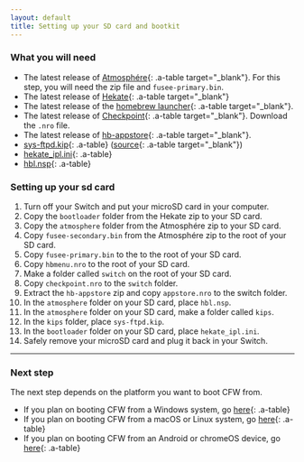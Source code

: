 ```yaml
---
layout: default
title: Setting up your SD card and bootkit
---
```


### What you will need

- The latest release of [Atmosphére](https://github.com/Atmosphere-NX/Atmosphere/releases/latest){: .a-table target="_blank"}. For this step, you will need the zip file and `fusee-primary.bin`.
- The latest release of [Hekate](https://github.com/ctcaer/hekate/releases/latest){: .a-table target="_blank"}
- The latest release of the [homebrew launcher](https://github.com/switchbrew/nx-hbmenu/releases/latest){: .a-table target="_blank"}.
- The latest release of [Checkpoint](https://github.com/FlagBrew/Checkpoint/releases/latest){: .a-table target="_blank"}. Download the `.nro` file.
- The latest release of [hb-appstore](https://github.com/vgmoose/hb-appstore/releases/latest){: .a-table target="_blank"}.
- [sys-ftpd.kip](https://noirscape.github.io/SwitchGuide/assets/sys-ftpd.kip){: .a-table} ([source](https://github.com/jakibaki/sys-ftpd){: .a-table target="_blank"})
- [hekate_ipl.ini](https://noirscape.github.io/SwitchGuide/assets/hekate_ipl.ini){: .a-table}
- [hbl.nsp](https://noirscape.github.io/SwitchGuide/assets/hbl.nsp){: .a-table}

### Setting up your sd card

1. Turn off your Switch and put your microSD card in your computer.
2. Copy the `bootloader` folder from the Hekate zip to your SD card.
3. Copy the `atmosphere` folder from the Atmosphére zip to your SD card.
4. Copy `fusee-secondary.bin` from the Atmosphére zip to the root of your SD card.
5. Copy `fusee-primary.bin` to the to the root of your SD card.
6. Copy `hbmenu.nro` to the root of your SD card.
7. Make a folder called `switch` on the root of your SD card.
8. Copy `checkpoint.nro` to the `switch` folder.
9. Extract the `hb-appstore` zip and copy `appstore.nro` to the switch folder.
10. In the `atmosphere` folder on your SD card, place `hbl.nsp`.
11. In the `atmosphere` folder on your SD card, make a folder called `kips`.
12. In the `kips` folder, place `sys-ftpd.kip`.
13. In the `bootloader` folder on your SD card, place `hekate_ipl.ini`.
14. Safely remove your microSD card and plug it back in your Switch.

---

### Next step

The next step depends on the platform you want to boot CFW from.

- If you plan on booting CFW from a Windows system, go [here](os-specific-preparations/windows.html){: .a-table}
- If you plan on booting CFW from a macOS or Linux system, go [here](os-specific-preparations/linux.html){: .a-table}
- If you plan on booting CFW from an Android or chromeOS device, go [here](os-specific-preparations/android.html){: .a-table}
